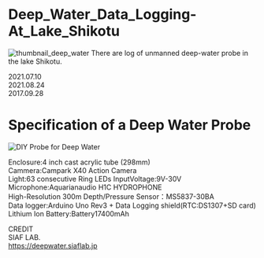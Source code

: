 # Deep_Water_Data_Logging-At_Lake_Shikotu
<img src="https://github.com/siaflab/Deep_Water_Data_Logging-Lake_Shikotu/blob/main/thumbnail_deep_water.png" alt="thumbnail_deep_water" title="thumbnail_deep_water">  
There are log of unmanned deep-water probe in the lake Shikotu.
  
2021.07.10  
2021.08.24  
2017.09.28  
  
# Specification of a Deep Water Probe
<img src="https://github.com/siaflab/Deep_Water_Data_Logging-At_Lake_Shikotu/blob/main/probe.png" alt="
DIY Probe for Deep Water" title="DIY Probe for Deep Water">  
  
Enclosure:4 inch cast acrylic tube (298mm)  
Cammera:Campark X40 Action Camera  
Light:63 consecutive Ring LEDs InputVoltage:9V-30V  
Microphone:Aquarianaudio H1C HYDROPHONE  
High-Resolution 300m Depth/Pressure Sensor：MS5837-30BA  
Data logger:Arduino Uno Rev3 + Data Logging shield(RTC:DS1307+SD card)  
Lithium Ion Battery:Battery17400mAh  

CREDIT  
SIAF LAB.  
https://deepwater.siaflab.jp
